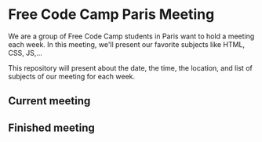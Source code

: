 # Free Code Camp Paris Meeting

We are a group of Free Code Camp students in Paris want to hold a meeting each week. In this meeting, we'll present our favorite subjects like HTML, CSS, JS,...

This repository will present about the date, the time, the location, and list of subjects of our meeting for each week.

## Current meeting

## Finished meeting
